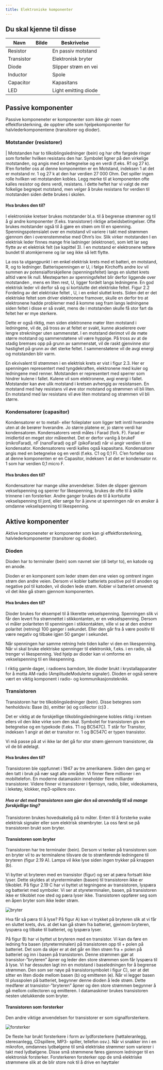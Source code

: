 ```yaml
---
title: Elektroniske komponenter
---
```



## Du skal kjenne til disse

|Navn |Bilde|Beskrivelse|
|-------|-----------|--|
| Resistor | <elec-tronic type="resistor"></elec-tronic>| En passiv motstand|
| Transistor  |<elec-tronic type="transistor"></elec-tronic>| Elektronisk bryter|
| Diode | <elec-tronic type="diode"></elec-tronic>|Slipper strøm en vei|
| Inductor  |<elec-tronic type="inductor"></elec-tronic>|Spole |
| Capacitor |<elec-tronic type="capacitor"></elec-tronic>| Kapasitans |
| LED  |<elec-tronic type="led"></elec-tronic> | Light emitting diode |


## Passive komponenter
Passive komponeneter er komponenter som ikke gir noen effektforsterkning, de opptrer ofte som
hjelpekomponenter for halvlederkomponentene (transitorer og dioder).

### Motstander (resistorer)
<elec-tronic type="resistor"></elec-tronic>|
Motstanden har to tilkoblingsledninger (bein) og har ofte fargede ringer som forteller hvilken resistans den har. Symbolet
ligner på den virkelige motstanden, og angis med en betegnelse og en verdi (f.eks. R1 og 27 k). R’en forteller oss at
denne komponenten er en Motstand, indeksen 1 at det er motstand nr. 1 og 27 k at den har verdien 27 000 Ohm. Det
spiller ingen rolle hvilken vei motstanden kobles. Legg
merke til at komponenten ofte kalles resistor og dens verdi, resistans. I dette heftet har vi valgt de
mer folkelige begrepet motstand, men velger å bruke resistans for verdien til motstanden siden
dette brukes i skolen.

#### Hva brukes den til?
I elektroniske kretser brukes motstander bl.a. til å begrense strømmer og til å gi andre komponenter (f.eks. transistorer) riktige arbeidsbetingelser. Ofte brukes motstander også til å gjøre en strøm
om til en spenning. Spenningspotensialet over en motstand vil variere i takt med strømmen gjennom den i overenstemmelse med Ohm’s lov.
Slik virker motstanden
I en elektrisk leder finnes mange frie ladninger (elektroner), som lett lar seg flytte av et elektrisk
felt (se kapittel 3). I en motstand er elektronene tettere bundet til atomkjernene og lar seg ikke så
lett flytte.

La oss ta utgangpunkt i en enkel elektrisk krets med et batteri, en motstand, R, og to ledninger.
Batterispenningen er U, i følge Kirchoffs andre lov vil summen av potensialforskjellene (spenningsfeltet) langs en sluttet krets alltid være lik null. Mesteparten av spenningsfeltet blir derfor
liggende over motstanden , mens en liten rest, U, ligger fordelt langs ledningene. En god elektrisk leder vil derfor så og si kortslutte det elektriske feltet.
Figur 2.2 Fordeling av det elektriske feltet , U, i en enkel sluttet krets.
Siden det er det elektriske feltet som driver elektronene framover, skulle en derfor tro at elektronene hadde problemer med å komme seg fram langs ledningene siden feltet i disse er så svakt,
mens de i motstanden skulle få stor fart da feltet her er mye sterkere.

Dette er også riktig, men siden elektronene møter
liten motstand i ledningene, vil de, på tross av at feltet er svakt, kunne akselerere over lengre strekninger
uten sammenstøt. I en motstand derimot vil de møte
større motstand og sammenstøtene vil være hyppige.
På tross av at de stadig bremses opp på grunn av sammenstøt, vil de raskt gjenvinne stor hastighet på
grunn av det sterke feltet. I sammenstøtene vil de
avgi energi og motstanden blir varm.

En ekvivalent til strømmen i en elektrisk krets er vist i figur 2.3. Her er spenningen representert
med tyngdekraften, elektronene med kuler og ledningene med renner. Motstanden er representert
med sperrer som hindrer kulene i fallet. Kulene vil som elektronene, avgi energi i fallet.
Motstander kan øve ulik motstand i kretsen avhengig av resistansen. En motstand med høy resistans vil øve stor motstand 
og strømmen vil bli liten. En motstand med lav resistans vil øve liten motstand og strømmen vil bli større.

### Kondensatorer (capasitor)

<elec-tronic type="capacitor"></elec-tronic>

Kondensatorer er to metall- eller folieplater som ligger tett inntil hverandre uten at de berører
hverandre. Jo større platene er, jo større verdi har kondensatoren. Kondensatorers verdi måles i
Farad (fork. F). Farad er imidlertid en meget stor måleenhet. Det er derfor vanlig å brukeF
(mikroFarad), nF (nanoFarad) og pF (pikoFarad) når vi angir verdien til en kondensator. Kondensatorens verdi kalles også kapasitans.
Kondensatorer angis med en betegnelse og en verdi (f.eks. C1 og 0,1 F). C’en forteller oss at
denne komponenten er en Capasitor, indeksen 1 at det er kondensator nr. 1 som har verdien
0,1 micro F.

#### Hva brukes den til?
Kondensatorer har mange ulike anvendelser. Siden de slipper gjennom vekselspenning og sperrer
for likespenning, brukes de ofte til å skille trinnene i en forsterker. Andre ganger brukes de til å
kortslutte vekselspenning til jord, eller sørge for å jevne ut spenningen når en ønsker å omdanne
vekselspenning til likespenning.


## Aktive komponenter
Aktive komponeneter er komponenter som kan gi effektforsterkning, halvlederkomponenter (transitorer og dioder).

### Dioden

<elec-tronic type="diode" scale="0.6"></elec-tronic>

Dioden har to terminaler (bein) som navnet sier (di betyr to), en katode og en anode.

Dioden er en komponent som leder strøm den ene
veien og omtrent ingen strøm den andre veien. Dersom vi kobler batteriets positive pol til anoden og
negative pol til katoden, vil dioden lede strøm. Kobler
vi batteriet omvendt vil det ikke gå strøm gjennom
komponenten.


#### Hva brukes den til?

Dioder brukes for eksempel til å likerette vekselspenning.
Spenningen slik vi får den levert fra strømnettet i stikkontanten, er en vekselspenning. Dersom vi
måler polariteten til spenningen i stikkontakten, ville vi se at den endrer polaritet (retning) 100
ganger i sekundet. Eller den går fra å være positiv til være negativ og tilbake igjen 50 ganger i
sekundet.

Når spenningen har samme retning
hele tiden kaller vi den en likespenning. Når vi skal bruke elektriske
spenninger til elektronikk, f.eks. i en
radio, så trenger vi likespenning. Ved
hjelp av dioder kan vi omforme en
vekselspenning til en likespenning.

I riktig gamle dager, i radioens barndom, ble dioder brukt i krystallapparater for å motta AM-radio (AmplitudeModulerte signaler).
Dioden er også senere vært en viktig komponent i radio- og kommunikasjonsteknikk.


### Transistoren

<elec-tronic type="transistor"></elec-tronic>

Transistoren har tre tilkoblingsledninger
(bein). Disse betegnes som henholdsvis:
Base (b), emitter (e) og collector (c)3
. 

Det er viktig at de forskjellige tilkoblingsledningene kobles riktig i kretsen ellers vil den ikke
virke som den skal. Symbolet for transistoren
gis en betegnelse og en typekode (f.eks. T1 og BC547C). T står for Transitor, indeksen 1 angir at
det er transitor nr. 1 og BC547C er typen transistor.

Vi må passe på at vi ikke lar det gå for stor strøm gjennom transistorer, da vil de bli ødelagt.

#### Hva brukes den til?

Transistoren ble oppfunnet i 1947 av tre amerikanere. Siden den gang er den tatt i bruk på nær
sagt alle områder. Vi finner flere millioner i en mobiltelefon. En moderne datamaskin inneholder
flere milliarder transistorer. Videre finner vi transistorer i fjernsyn, radio, biler, videokamera, i
leketøy, klokker, mp3-spillere osv.

##### Hva er det med transistoren som gjør den så anvendelig til så mange forskjellige ting?


Transistoren brukes hovedsakelig på to måter. Enten til å forsterke svake elektrisk signaler eller
som elektrisk strømbryter. La oss først se på transistoren brukt som bryter.

#### Transistoren som bryter
Transistoren har tre terminaler (bein). Dersom vi tenker på transistoren som en bryter vil to av terminalene tilsvare de to strømførende ledningene til bryteren (figur 2.19 A). Lampa vil ikke lyse
siden ingen trykker på knappen (b).

Vi bytter ut bryteren med en transistor (figur) og ser at pæra fortsatt ikke lyser. Dette skyldes at styreterminalen (basen) til transistoren ikke er tilkoblet.
På figur 2.19 C har vi byttet ut tegningene av transistoren, lyspæra og batteriet med symboler. Vi
ser at styreterminalen, basen, på transistoren ikke er tilkoblet noe sted og pæra lyser ikke. Transistoren oppfører seg som en åpen bryter som ikke leder strøm.

![bryter](/img/transbryt.png)



Hva får så pæra til å lyse? På figur A) kan vi trykket på bryteren slik at vi får en sluttet krets,
dvs. at det kan gå strøm fra batteriet, gjennom bryteren, lyspæra og tilbake til batteriet, og lyspæra
lyser.


På figur B) har vi byttet ut bryteren med en transistor. Vi kan da føre en ledning fra
basen (styreterminalen) på transistoren opp til + polen på batteriet. Det som da skjer er at det går
en liten strøm fra + polen på batteriet og inn i basen på transistoren. Denne strømmen gjør at transistor-”bryteren” åpner og leder den store strømmen som får lyspæra til å lyse. Vi har dessuten
lagt inn en motstand i baseledningen for å begrense strømmen.
Den som ser nøye på transistorsymbolet i figur C), ser at det sitter en liten diode mellom
basen (b) og emitteren (e). Når vi legger basen til plusspolen på batteriet, begynner denne dioden
å lede strøm. Dette medfører at transistor-”bryteren” åpner og den store strømmen begynner å gå
mellom collectoren og emitteren. I datamaskiner brukes transistoren nesten utelukkende som
bryter.
#### Transistoren som forsterker
Den andre viktige anvendelsen for transistorer er som signalforsterkere.

![forsterker](/img/amplifier.gif)


De fleste har brukt
forsterkere i form
av lydforsterkere
(høttaleranlegg,
stereoanlegg, CDspillere, MP3-
spiller, tellefon
osv.). Når vi snakker inn i en
mikrofon, omdannes lydbølgene til
små elektriske
strømmer som
varierer i takt med
lydbølgene. Disse
små strømmene
føres gjennom
ledninger til en
elektronisk forsterker. Forsterkeren forsterker opp de små elektriske strømmene slik at de blir
store nok til å drive en høyttaler